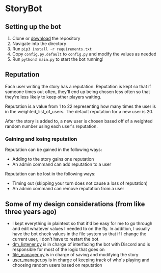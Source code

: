 # StoryBot


## Setting up the bot
1. Clone or [download](https://github.com/2br-2b/StoryBot/archive/refs/heads/master.zip) the repository
2. Navigate into the directory
3. Run `pip3 install -r requirements.txt`
4. Copy `config.py.default` to `config.py` and modify the values as needed
5. Run `python3 main.py` to start the bot running!

## Reputation
Each user writing the story has a reputation. Reputation is kept so that if someone times out often, they'll end up being chosen less often so that they're less likely to keep other players waiting.

Reputation is a value from 1 to 22 representing how many times the user is in the weighted_list_of_users. The default reputation for a new user is 20.

After the story is added to, a new user is chosen based off of a weighted random number using each user's reputation.

### Gaining and losing reputation
Reputation can be gained in the following ways:
- Adding to the story gains one reputation
- An admin command can add reputation to a user

Reputation can be lost in the following ways:
- Timing out (skipping your turn does not cause a loss of reputation)
- An admin command can remove reputation from a user

## Some of my design considerations (from like three years ago)
- I kept everything in plaintext so that it'd be easy for me to go through and edit whatever values I needed to on the fly. In addition, I usually have the bot check values in the file system so that if I change the current user, I don't have to restart the bot.
- [dm_listener.py](cogs/dm_listener.py) is in charge of interfacing the bot with Discord and is responsible for most of the logic that goes on
- [file_manager.py](file_manager.py) is in charge of saving and modifying the story
- [user_manager.py](user_manager.py) is in charge of keeping track of who's playing and choosing random users based on reputation
